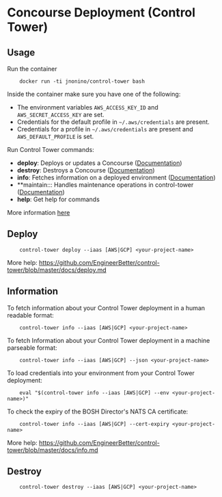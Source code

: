 # Concourse Deployment (Control Tower)

## Usage

Run the container

        docker run -ti jnonino/control-tower bash

Inside the container make sure you have one of the following:

- The environment variables `AWS_ACCESS_KEY_ID` and `AWS_SECRET_ACCESS_KEY` are set.
- Credentials for the default profile in `~/.aws/credentials` are present.
- Credentials for a profile in `~/.aws/credentials` are present and `AWS_DEFAULT_PROFILE` is set.

Run Control Tower commands:

- **deploy**: Deploys or updates a Concourse ([Documentation](https://github.com/EngineerBetter/control-tower/blob/master/docs/deploy.md))
- **destroy**: Destroys a Concourse ([Documentation](https://github.com/EngineerBetter/control-tower/blob/master/docs/destroy.md))
- **info**: Fetches information on a deployed environment ([Documentation](https://github.com/EngineerBetter/control-tower/blob/master/docs/info.md))
- **maintain::: Handles maintenance operations in control-tower ([Documentation](https://github.com/EngineerBetter/control-tower/blob/master/docs/maintain.md))
- **help**: Get help for commands

More information [here](https://github.com/EngineerBetter/control-tower)

## Deploy

        control-tower deploy --iaas [AWS|GCP] <your-project-name>        

More help: https://github.com/EngineerBetter/control-tower/blob/master/docs/deploy.md

## Information

To fetch information about your Control Tower deployment in a human readable format:

        control-tower info --iaas [AWS|GCP] <your-project-name>

To fetch Information about your Control Tower deployment in a machine parseable format:

        control-tower info --iaas [AWS|GCP] --json <your-project-name>

To load credentials into your environment from your Control Tower deployment:

        eval "$(control-tower info --iaas [AWS|GCP] --env <your-project-name>)"

To check the expiry of the BOSH Director's NATS CA certificate:

        control-tower info --iaas [AWS|GCP] --cert-expiry <your-project-name>

More help: https://github.com/EngineerBetter/control-tower/blob/master/docs/info.md

## Destroy

        control-tower destroy --iaas [AWS|GCP] <your-project-name>
